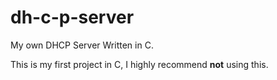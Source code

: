 # dh-c-p-server
My own DHCP Server Written in C.

This is my first project in C, I highly recommend **not** using this.

